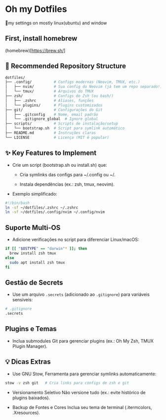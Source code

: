 # Oh my Dotfiles

🔧my settings on mostly linux(ubuntu) and window

## First, install homebrew
(homebrew)[https://brew.sh/]

## 📂 Recommended Repository Structure

```sh
dotfiles/
├── .config/          # Configs modernas (Neovim, TMUX, etc.)
│   ├── nvim/         # Sua config do Neovim (já tem um repo separado!)
│   └── tmux/         # Arquivos do TMUX
├── zsh/              # Configs do Zsh (ou bash/)
│   ├── .zshrc        # Aliases, funções
│   └── plugins/      # Plugins customizados
├── git/              # Configurações do Git
│   ├── .gitconfig    # Nome, email padrão
│   └── .gitignore_global  # Ignore global
├── scripts/          # Scripts de instalação/setup
│   └── bootstrap.sh  # Script para symlink automático
├── README.md         # Instruções claras
└── LICENSE           # Licença (MIT é popular)
```
## ✨ Key Features to Implement
- Crie um script (bootstrap.sh ou install.sh) que:

    - Cria symlinks das configs para ~/.config ou ~/.

    - Instala dependências (ex.: zsh, tmux, neovim).

- Exemplo simplificado:

```sh
#!/bin/bash
ln -sf ~/dotfiles/.zshrc ~/.zshrc
ln -sf ~/dotfiles/.config/nvim ~/.config/nvim
```

## Suporte Multi-OS
- Adicione verificações no script para diferenciar Linux/macOS:

```sh
if [[ "$OSTYPE" == "darwin"* ]]; then
  brew install zsh tmux
else
  sudo apt install zsh tmux
fi
```

## Gestão de Secrets
- Use um arquivo `.secrets` (adicionado ao `.gitignore`) para variáveis sensíveis:

```sh
# .gitignore
.secrets
```

## Plugins e Temas
- Inclua submodules Git para gerenciar plugins (ex.: Oh My Zsh, TMUX Plugin Manager).

## 💡 Dicas Extras
- Use GNU Stow, Ferramenta para gerenciar symlinks automaticamente:

```sh
stow -v zsh git   # Cria links para configs de zsh e git
```

- Versionamento Seletivo
Não versione tudo (ex.: evite histórico de plugins baixados).

- Backup de Fontes e Cores
Inclua seu tema de terminal (.itermcolors, .Xresources).
